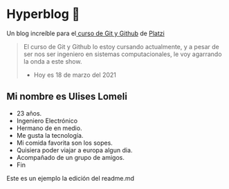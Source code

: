 # Hyperblog 💚
Un blog increíble para el[ curso de Git y Github](https://platzi.com/cursos/git-github/ " curso de Git y Github") de [Platzi](https://platzi.com/ "Platzi")
> El curso de Git y Github lo estoy cursando actualmente, y a pesar de ser nos ser ingeniero en sistemas computacionales, le voy agarrando la onda a este show.
> - Hoy es 18 de marzo del 2021

## Mi nombre es Ulises Lomeli
* 23 años.
* Ingeniero Electrónico
* Hermano de en medio.
* Me gusta la tecnología.
* Mi comida favorita son los sopes.
* Quisiera poder viajar a europa algun dia.
* Acompañado de un grupo de amigos.
* Fin

Este es un ejemplo la edición del readme.md
